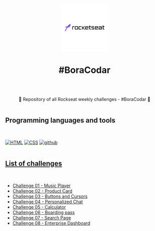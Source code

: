 <div align="center">
  <kbd>
    <img align="" width="150px" src="/logo.png">
  </kbd>
  
 # #BoraCodar

<br /><br />

:rocket:	Repository of all Rockseat weekly challenges - #BoraCodar :rocket:	<br /><br />

</div> 

## Programming languages and tools
<br />
<p align="left">
  <a href="https://github.com/Zwiicker?tab=repositories&q=&type=&language=html&sort="><img src="https://img.shields.io/badge/HTML5-E34F26?style=for-the-badge&logo=html5&logoColor=white" alt="HTML"/></a>
   <a href="https://github.com/Zwiicker?tab=repositories&q=&type=&language=css&sort="><img src="https://img.shields.io/badge/CSS-239120?&style=for-the-badge&logo=css3&logoColor=white" alt="CSS"/></a>
  <a href="https://github.com/">
  <img src="https://img.shields.io/badge/GitHub-100000?style=for-the-badge&logo=github&logoColor=white" alt="github"/><br /><br />
</p>

<h2>List of challenges</h2>
<br>
<ul>
    <li><a href="https://zwiicker.github.io/desafios-rockseat-boraCodar/Challenge%2001%20-%20Music%20Player/">Challenge 01 - Music Player</a></li>
    <li><a href="https://zwiicker.github.io/desafios-rockseat-boraCodar/Challenge%2002%20-%20Product%20Card/">Challenge 02 - Product Card</a></li>
    <li><a href="https://zwiicker.github.io/desafios-rockseat-boraCodar/Challenge%2003%20-%20Buttons%20and%20Cursors/">Challenge 03 - Buttons and Cursors</a></li>
    <li><a href="https://zwiicker.github.io/desafios-rockseat-boraCodar/Challenge%2004%20-%20Personalized%20Chat/">Challenge 04 - Personalized Chat</a></li>
    <li><a href="">Challenge 05 - Calculator</a></li>
    <li><a href="">Challenge 06 - Boarding pass</a></li>
    <li><a href="">Challenge 07 - Search Page</a></li>
    <li><a href="">Challenge 08 - Enterprise Dashboard</a></li>
</ul>
<br>
